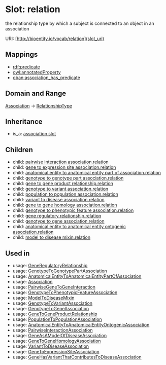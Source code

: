 # Slot: relation


the relationship type by which a subject is connected to an object in an association

URI: [http://bioentity.io/vocab/relation](slot_uri)
## Mappings

 * [rdf:predicate](http://purl.obolibrary.org/obo/rdf_predicate)
 * [owl:annotatedProperty](http://purl.obolibrary.org/obo/owl_annotatedProperty)
 * [oban:association_has_predicate](http://purl.obolibrary.org/obo/oban_association_has_predicate)
## Domain and Range

[Association](Association.md) -> [RelationshipType](RelationshipType.md)
## Inheritance

 *  is_a: [association slot](association_slot.md)
## Children

 *  child: [pairwise interaction association.relation](pairwise_interaction_association_relation.md)
 *  child: [gene to expression site association.relation](gene_to_expression_site_association_relation.md)
 *  child: [anatomical entity to anatomical entity part of association.relation](anatomical_entity_to_anatomical_entity_part_of_association_relation.md)
 *  child: [genotype to genotype part association.relation](genotype_to_genotype_part_association_relation.md)
 *  child: [gene to gene product relationship.relation](gene_to_gene_product_relationship_relation.md)
 *  child: [genotype to variant association.relation](genotype_to_variant_association_relation.md)
 *  child: [population to population association.relation](population_to_population_association_relation.md)
 *  child: [variant to disease association.relation](variant_to_disease_association_relation.md)
 *  child: [gene to gene homology association.relation](gene_to_gene_homology_association_relation.md)
 *  child: [genotype to phenotypic feature association.relation](genotype_to_phenotypic_feature_association_relation.md)
 *  child: [gene regulatory relationship.relation](gene_regulatory_relationship_relation.md)
 *  child: [genotype to gene association.relation](genotype_to_gene_association_relation.md)
 *  child: [anatomical entity to anatomical entity ontogenic association.relation](anatomical_entity_to_anatomical_entity_ontogenic_association_relation.md)
 *  child: [model to disease mixin.relation](model_to_disease_mixin_relation.md)
## Used in

 *  usage: [GeneRegulatoryRelationship](GeneRegulatoryRelationship.md)
 *  usage: [GenotypeToGenotypePartAssociation](GenotypeToGenotypePartAssociation.md)
 *  usage: [AnatomicalEntityToAnatomicalEntityPartOfAssociation](AnatomicalEntityToAnatomicalEntityPartOfAssociation.md)
 *  usage: [Association](Association.md)
 *  usage: [PairwiseGeneToGeneInteraction](PairwiseGeneToGeneInteraction.md)
 *  usage: [GenotypeToPhenotypicFeatureAssociation](GenotypeToPhenotypicFeatureAssociation.md)
 *  usage: [ModelToDiseaseMixin](ModelToDiseaseMixin.md)
 *  usage: [GenotypeToVariantAssociation](GenotypeToVariantAssociation.md)
 *  usage: [GenotypeToGeneAssociation](GenotypeToGeneAssociation.md)
 *  usage: [GeneToGeneProductRelationship](GeneToGeneProductRelationship.md)
 *  usage: [PopulationToPopulationAssociation](PopulationToPopulationAssociation.md)
 *  usage: [AnatomicalEntityToAnatomicalEntityOntogenicAssociation](AnatomicalEntityToAnatomicalEntityOntogenicAssociation.md)
 *  usage: [PairwiseInteractionAssociation](PairwiseInteractionAssociation.md)
 *  usage: [GeneAsAModelOfDiseaseAssociation](GeneAsAModelOfDiseaseAssociation.md)
 *  usage: [GeneToGeneHomologyAssociation](GeneToGeneHomologyAssociation.md)
 *  usage: [VariantToDiseaseAssociation](VariantToDiseaseAssociation.md)
 *  usage: [GeneToExpressionSiteAssociation](GeneToExpressionSiteAssociation.md)
 *  usage: [GeneHasVariantThatContributesToDiseaseAssociation](GeneHasVariantThatContributesToDiseaseAssociation.md)
